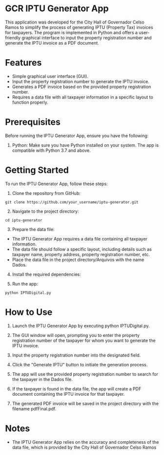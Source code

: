 # GCR IPTU Generator App

This application was developed for the City Hall of Governador Celso Ramos to simplify the process of generating IPTU (Property Tax) invoices for taxpayers.
The program is implemented in Python and offers a user-friendly graphical interface to input the property registration number and generate the IPTU invoice as a PDF document.

# Features
* Simple graphical user interface (GUI).
* Input the property registration number to generate the IPTU invoice.
* Generates a PDF invoice based on the provided property registration number.
* Requires a data file with all taxpayer information in a specific layout to function properly.

# Prerequisites
Before running the IPTU Generator App, ensure you have the following:

1. Python: Make sure you have Python installed on your system. The app is compatible with Python 3.7 and above.

# Getting Started

To run the IPTU Generator App, follow these steps:

1. Clone the repository from GitHub:

  ~~~
  git clone https://github.com/your_username/iptu-generator.git
  ~~~
2. Navigate to the project directory:

  ~~~
  cd iptu-generator
  ~~~
3. Prepare the data file:

* The IPTU Generator App requires a data file containing all taxpayer information.
* The data file should follow a specific layout, including details such as taxpayer name, property address, property registration number, etc.
* Place the data file in the project directory/Arquivos with the name Dados.

4. Install the required dependencies:

5. Run the app:

  ~~~
  python IPTUDigital.py
  ~~~

# How to Use

1. Launch the IPTU Generator App by executing python IPTUDigital.py.

2. The GUI window will open, prompting you to enter the property registration number of the taxpayer for whom you want to generate the IPTU invoice.

3. Input the property registration number into the designated field.

4. Click the "Generate IPTU" button to initiate the generation process.

5. The app will use the provided property registration number to search for the taxpayer in the Dados file.

6. If the taxpayer is found in the data file, the app will create a PDF document containing the IPTU invoice for that taxpayer.

7. The generated PDF invoice will be saved in the project directory with the filename pdfFinal.pdf.

# Notes
* The IPTU Generator App relies on the accuracy and completeness of the data file, which is provided by the City Hall of Governador Celso Ramos
